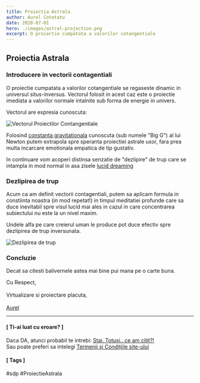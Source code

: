 ```yaml
---
title: Proiectia Astrala
author: Aurel Cotetatu
date: 2020-07-01
hero: ./images/astral-projection.png
excerpt: O proiectie cumpatata a valorilor cotangentiale
---
```


<applause-button style="width: 58px; height: 58px;"/>


## Proiectia Astrala
### Introducere in vectorii contagentiali
O proiectie cumpatata a valorilor cotangentiale se regaseste dinamic in universul situs-inversus.
Vectorul folosit in acest caz este o proiectie imediata a valorilor normale intalnite sub forma de energie in univers.

Vectorul are expresia cunoscuta:

<div class="Image__Small">
  <img src="https://www.mathphysicsbook.com/wp-content/uploads/2013/01/6.vectors.png" alt="Vectorul Proiectilor Contangentiale"/>
</div>

Folosind [constanta gravitationala](https://astronomy.swin.edu.au/cosmos/g/Gravitational+Constant#:~:text=In%20SI%20units%2C%20G%20has,therefore%20subject%20to%20%E2%80%9Cgravity%E2%80%9D.) cunoscuta (sub numele "Big G") al lui Newton putem extrapola spre speranta proiectiei astrale usor, fara prea multa incarcare emotionala empatica de tip gustativ.

In continuare vom acoperi distinsa senzatie de "dezlipire" de trup care se intampla in mod normal in asa zisele [lucid dreaming](https://en.wikipedia.org/wiki/Lucid_dream)


### Dezlipirea de trup

Acum ca am definit vectorii contagentiali, putem sa aplicam formula in constiinta noastra (in mod repetat!) in timpul meditatiei profunde care sa duce inevitabil spre visul lucid mai ales in cazul in care concentrarea subiectului nu este la un nivel maxim. 

Undele alfa pe care creierul uman le produce pot duce efectiv spre dezlipirea de trup inversunata.

<div class="Image__Small">
  <img src="https://ars.els-cdn.com/content/image/1-s2.0-S0079612305500244-gr1.jpg" alt="Dezlipirea de trup"/>
</div>



### Concluzie

Decat sa citesti balivernele astea mai bine pui mana pe o carte buna.

Cu Respect, <br></br>
Virtualizare si proiectare placuta, <br></br>
[Aurel](https://sdp.wtf/authors/Aurel-Cotetatu)

---
#### [ Ti-ai luat cu eroare? ]

Daca DA, atunci probabil te intrebi: [Stai. Totuși.. ce am citit?!](https://sdp.wtf/About)             
Sau poate preferi sa intelegi [Termenii și Condițiile site-ului](https://sdp.wtf/Termeni-Conditii) 

#### [ Tags ]
#sdp #ProiectieAstrala

